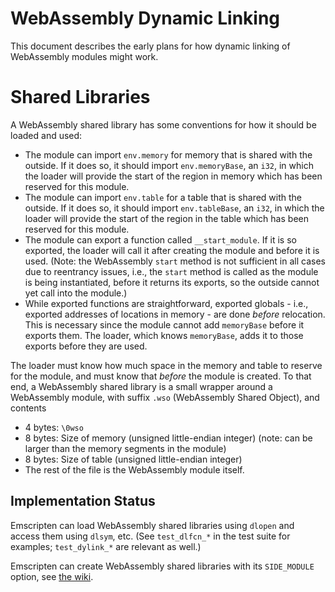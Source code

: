 WebAssembly Dynamic Linking
===========================

This document describes the early plans for how dynamic linking of WebAssembly modules might work.

# Shared Libraries

A WebAssembly shared library has some conventions for how it should be loaded and used:

 * The module can import `env.memory` for memory that is shared with the outside. If it does so, it should import `env.memoryBase`, an `i32`, in which the loader will provide the start of the region in memory which has been reserved for this module.
 * The module can import `env.table` for a table that is shared with the outside. If it does so, it should import `env.tableBase`, an `i32`, in which the loader will provide the start of the region in the table which has been reserved for this module.
 * The module can export a function called `__start_module`. If it is so exported, the loader will call it after creating the module and before it is used. (Note: the WebAssembly `start` method is not sufficient in all cases due to reentrancy issues, i.e., the `start` method is called as the module is being instantiated, before it returns its exports, so the outside cannot yet call into the module.)
 * While exported functions are straightforward, exported globals - i.e., exported addresses of locations in memory - are done *before* relocation. This is necessary since the module cannot add `memoryBase` before it exports them. The loader, which knows `memoryBase`, adds it to those exports before they are used.

The loader must know how much space in the memory and table to reserve for the module, and must know that *before* the module is created. To that end, a WebAssembly shared library is a small wrapper around a WebAssembly module, with suffix `.wso` (WebAssembly Shared Object), and contents

 * 4 bytes: `\0wso`
 * 8 bytes: Size of memory (unsigned little-endian integer) (note: can be larger than the memory segments in the module)
 * 8 bytes: Size of table (unsigned little-endian integer)
 * The rest of the file is the WebAssembly module itself.

## Implementation Status

Emscripten can load WebAssembly shared libraries using `dlopen` and access them using `dlsym`, etc. (See `test_dlfcn_*` in the test suite for examples; `test_dylink_*` are relevant as well.)

Emscripten can create WebAssembly shared libraries with its `SIDE_MODULE` option, see [the wiki](https://github.com/kripken/emscripten/wiki/WebAssembly-Standalone).

